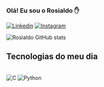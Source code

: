 ### Olá! Eu sou o Rosialdo ✋

[![Linkedin](https://img.shields.io/badge/LinkedIn-0077B5?style=for-the-badge&logo=linkedin&logoColor=white)](https://www.linkedin.com/in/rosialdo-vidinho-15443a21b/)
[![Instagram](https://img.shields.io/badge/Instagram-E4405F?style=for-the-badge&logo=instagram&logoColor=white)]()

![Rosialdo GitHub stats](https://github-readme-stats.vercel.app/api?username=Rosialdo&show_icons=true&theme=tokyonight)

## Tecnologias do meu dia

<div style="display: inline_block"></br>
  <img align="center" alt="C" src="https://img.shields.io/badge/C-00599C?style=for-the-badge&logo=c&logoColor=white"/>
    <img align="center" alt="Python" src="https://img.shields.io/badge/Python-14354C?style=for-the-badge&logo=python&logoColor=white"/>
</div>
